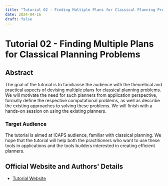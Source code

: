 ```yaml
---
title: "Tutorial 02 - Finding Multiple Plans for Classical Planning Problems"
date: 2024-04-16
draft: false
---
```


# Tutorial 02 - Finding Multiple Plans for Classical Planning Problems

## Abstract

The goal of the tutorial is to familiarise the audience with the theoretical and practical
aspects of devising multiple plans for classical planning problems. We will motivate the need
for such planners from application perspective, formally define the respective computational
problems, as well as describe the existing approaches to solving these problems. We will
finish with a hands-on session on using the existing planners.

### Target Audience

The tutorial is aimed at ICAPS audience, familiar with classical planning. We hope that the tutorial will help both the 
practitioners who want to use these tools in applications and the tools builders interested in creating efficient planners.

## Official Website and Authors' Details

- [Tutorial Website](https://mp-tutorial.github.io/)


